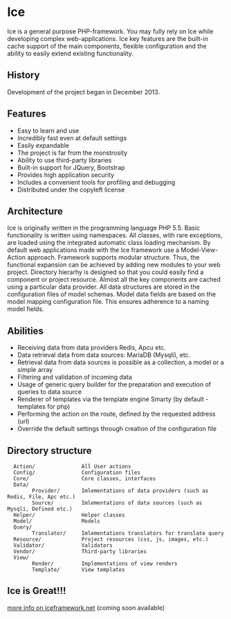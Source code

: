 Ice
===

Ice is a general purpose PHP-framework.
You may fully rely on Ice while developing complex web-applications.
Ice key features are the built-in cache support of the main components,
flexible configuration and the ability to easily extend existing functionality.

History
-------------------

Development of the project began in December 2013.

Features
-------------------

* Easy to learn and use
* Incredibly fast even at default settings
* Easily expandable
* The project is far from the monstrosity
* Ability to use third-party libraries
* Built-in support for JQuery, Bootstrap
* Provides high application security
* Includes a convenient tools for profiling and debugging
* Distributed under the copyleft license

Architecture
-------------------

Ice is originally written in the programming language PHP 5.5. Basic functionality is written using namespaces.
All classes, with rare exceptions, are loaded using the integrated automatic class loading mechanism.
By default web applications made with the Ice framework use a Model-View-Action approach.
Framework supports modular structure. Thus, the functional expansion can be achieved by adding new modules to your web project.
Directory hierarhy is designed so that you could easily find a component or project resource.
Almost all the key components are cached using a particular data provider.
All data structures are stored in the configuration files of model schemas.
Model data fields are based on the model mapping configuration file.
This ensures adherence to a naming model fields.

Abilities
-------------------

* Receiving data from data providers Redis, Apcu etc.
* Data retrieval data from data sources: MariaDB (Mysqli), etc.
* Retrieval data from data sources is possible as a collection, a model or a simple array
* Filtering and validation of incoming data
* Usage of generic query builder for the preparation and execution of queries to data source
* Renderer of templates via the template engine Smarty (by default - templates for php)
* Performing the action on the route, defined by the requested address (url)
* Override the default settings through creation of the configuration file

Directory structure
-------------------

      Action/               All User actions
      Config/               Configuration files
      Core/                 Core classes, interfaces
      Data/
            Provider/       Imlementations of data providers (such as Redis, File, Apc etc.)
            Source/         Imlementations of data sources (such as Mysqli, Defined etc.)
      Helper/               Helper classes
      Model/                Models
      Query/
            Translator/     Imlementations translators for translate query
      Resource/             Project resources (css, js, images, etc.)
      Validator/            Validators
      Vendor/               Third-party libraries
      View/
            Render/         Implementations of view renders
            Template/       View templates


Ice is Great!!!
-------------------
[more info on iceframework.net](https://github.com/yiisoft/yii2/issues) (coming soon available)